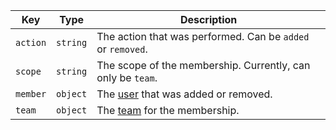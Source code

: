 Key | Type | Description
----|------|-------------
`action` |`string` | The action that was performed. Can be `added` or `removed`.
`scope`  |`string` | The scope of the membership. Currently, can only be `team`.
`member` |`object` | The [user](/rest/reference/users) that was added or removed.
`team`   |`object` | The [team](/rest/reference/teams) for the membership.
